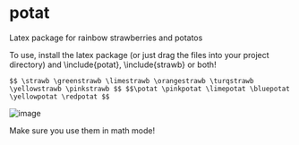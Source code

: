 # potat
Latex package for rainbow strawberries and potatos

To use, install the latex package (or just drag the files into your project directory) and \include{potat}, \include{strawb} or both!

`$$ \strawb \greenstrawb \limestrawb \orangestrawb \turqstrawb \yellowstrawb \pinkstrawb $$
$$\potat \pinkpotat \limepotat \bluepotat \yellowpotat \redpotat $$`


![image](https://user-images.githubusercontent.com/82706395/233000238-edf8bb0b-d171-4e1d-9f33-6f55d75324da.png)

Make sure you use them in math mode! 
